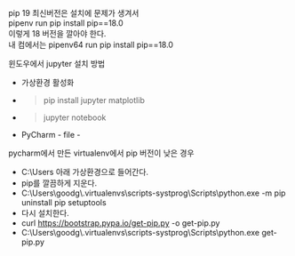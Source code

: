 pip 19 최신버전은 설치에 문제가 생겨서  
pipenv run pip install pip==18.0  
이렇게 18 버전을 깔아야 한다.  
내 컴에서는
pipenv64 run pip install pip==18.0

윈도우에서 jupyter 설치 방법
- 가상환경 활성화

- > pip install jupyter matplotlib

- > jupyter notebook

- PyCharm - file - 



pycharm에서 만든 virtualenv에서 pip 버전이 낮은 경우

- C:\Users 아래 가상환경으로 들어간다.
- pip를 깔끔하게 지운다.
- C:\\Users\\goodg\\.virtualenvs\\scripts-systprog\\Scripts\\python.exe -m pip uninstall pip setuptools
- 다시 설치한다.
- curl https://bootstrap.pypa.io/get-pip.py -o get-pip.py
- C:\\Users\\goodg\\.virtualenvs\\scripts-systprog\\Scripts\\python.exe get-pip.py